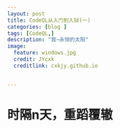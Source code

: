 ```yaml
---
layout: post
title: CodeQL从入门到入狱(一)
categories: [blog ]
tags: [CodeQL,]
description: "我~永恒的太阳"
image:
  feature: windows.jpg
  credit: JYcxk
  creditlink: cxkjy.github.io


---
```


# 时隔n天，重蹈覆辙